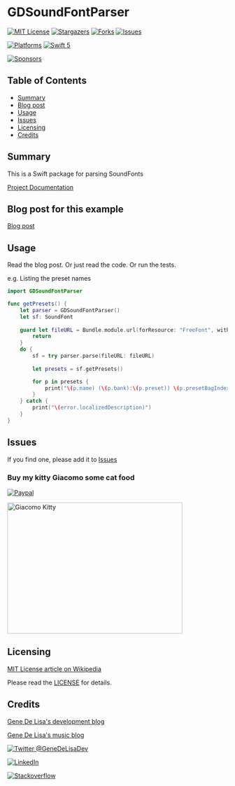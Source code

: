 # GDSoundFontParser



<!-- PROJECT SHIELDS -->
<!--
*** I'm using markdown "reference style" links for readability.
*** Reference links are enclosed in brackets [ ] instead of parentheses ( ).
*** See the bottom of this document for the declaration of the reference variables
*** for contributors-url, forks-url, etc. This is an optional, concise syntax you may use.
*** https://www.markdownguide.org/basic-syntax/#reference-style-links
[![Contributors][contributors-shield]][contributors-url]
[![Build Status][build-status-shield]][build-status-url]
-->

[![MIT License][license-shield]][license-url]
[![Stargazers][stars-shield]][stars-url]
[![Forks][forks-shield]][forks-url]
[![Issues][issues-shield]][issues-url]

[![Platforms][platforms-ios-shield]][platforms-ios-url]
[![Swift 5][swift5-shield]][swift5-url]

[![Sponsors][sponsors-shield]][sponsors-url]



## Table of Contents
  * [Summary](#summary)
  * [Blog post](#blog-post-for-this-example)
  * [Usage](#usage)
  * [Issues](#issues)
  * [Licensing](#licensing)
  * [Credits](#credits)


## Summary

This is a Swift package for parsing SoundFonts

[Project Documentation][github-pages]


## Blog post for this example

[Blog post][blog-post-url]


## Usage
Read the blog post. 
Or just read the code.
Or run the tests.

e.g. Listing the preset names

```swift
import GDSoundFontParser

func getPresets() {
    let parser = GDSoundFontParser()
    let sf: SoundFont
    
    guard let fileURL = Bundle.module.url(forResource: "FreeFont", withExtension: "sf2") else {
        return
    }
    do {
        sf = try parser.parse(fileURL: fileURL)
        
        let presets = sf.getPresets()

        for p in presets {
            print("\(p.name) (\(p.bank):\(p.preset)) \(p.presetBagIndex)")
        }
    } catch {
        print("\(error.localizedDescription)")
    }
}
```

## Issues


If you find one, please add it to [Issues][issues-url]


### Buy my kitty Giacomo some cat food

[![Paypal][paypal-img]][paypal-url] 

<img src="http://www.rockhoppertech.com/blog/wp-content/uploads/2016/07/momocoding-1024.png" alt="Giacomo Kitty" width="400" height="300">


## Licensing

[MIT License article on Wikipedia][MIT-license-wiki-url]

Please read the [LICENSE](LICENSE) for details.

## Credits

[Gene De Lisa's development blog](http://rockhoppertech.com/blog/)

[Gene De Lisa's music blog](http://genedelisa.com/)

[![Twitter @GeneDeLisaDev][twitter-shield]][twitter-url]

[![LinkedIn][linkedin-shield]][linkedin-url] 

[![Stackoverflow][stackoverflow-shield]][stackoverflow-url] 



<!-- MARKDOWN LINKS & IMAGES -->
<!-- https://www.markdownguide.org/basic-syntax/#reference-style-links -->

[contributors-shield]: https://img.shields.io/github/contributors/genedelisa/GDSoundFontParser.svg?style=flat
[contributors-url]: https://github.com/genedelisa/GDSoundFontParser/graphs/contributors

[forks-shield]: https://img.shields.io/github/forks/genedelisa/GDSoundFontParser.svg?style=flat
[forks-url]: https://github.com/genedelisa/GDSoundFontParser/network/members

[stars-shield]: https://img.shields.io/github/stars/genedelisa/GDSoundFontParser.svg?style=flat
[stars-url]: https://github.com/genedelisa/GDSoundFontParser/stargazers

[issues-shield]: https://img.shields.io/github/issues/genedelisa/GDSoundFontParser.svg?style=flat
[issues-url]: https://github.com/genedelisa/GDSoundFontParser/issues

[downloads-shield]:https://img.shields.io/github/downloads/genedelisa/GDSoundFontParser/total
[downloads-url]: https://github.com/genedelisa/GDSoundFontParser/releases/

[license-shield]: https://img.shields.io/github/license/genedelisa/GDSoundFontParser.svg?style=flat
[license-url]: https://github.com/genedelisa/GDSoundFontParser/blob/main/LICENSE


[MIT-license-wiki-url]:https://en.wikipedia.org/wiki/MIT_License

[linkedin-shield]: https://img.shields.io/badge/-LinkedIn-blue.svg?style=for-the-badge&logo=linkedin
[linkedin-url]: https://linkedin.com/in/genedelisa

[sponsors-shield]:https://img.shields.io/badge/Sponsors-Rockhopper%20Technologies-orange.svg?style=flat
[sponsors-url]:https://rockhoppertech.com/

[twitter-shield]:https://img.shields.io/twitter/follow/GeneDeLisaDev.svg?style=social
[twitter-url]: https://twitter.com/GeneDeLisaDev

[build-status-shield]:https://travis-ci.org/genedelisa/GDSoundFontParser.svg
[build-status-url]:https://travis-ci.org/genedelisa/GDSoundFontParser
[travis-status-url]:https://img.shields.io/travis/com/genedelisa/GDSoundFontParser?style=for-the-badge
[circleci-status-url]:https://img.shields.io/circleci/build/github/genedelisa/GDSoundFontParser

[github-tag-shield]:https://img.shields.io/github/tag/genedelisa/GDSoundFontParser.svg
[github-tag-url]:https://github.com/genedelisa/GDSoundFontParser/

[github-release-shield]:https://img.shields.io/github/release/genedelisa/GDSoundFontParser.svg
[github-release-url]:https://github.com/genedelisa/GDSoundFontParser/

[github-version-shield]:https://badge.fury.io/gh/genedelisa%2FGDSoundFontParser
[github-version-url]:https://github.com/genedelisa/GDSoundFontParser

[github-last-commit]:https://img.shields.io/github/last-commit/genedelisa/GDSoundFontParser

[github-issues]:https://img.shields.io/github/issues-raw/genedelisa/GDSoundFontParser
[github-closed-issues]:https://img.shields.io/github/issues-closed-raw/genedelisa/GDSoundFontParser

[github-stars-shield]:https://img.shields.io/github/stars/genedelisa/GDSoundFontParser.svg?style=social&label=Star&maxAge=2592000
[github-stars-url]:https://github.com/genedelisa/GDSoundFontParser/stargazers/

[swift5-shield]:https://img.shields.io/badge/swift5-compatible-4BC51D.svg?style=flat
[swift5-url]:https://developer.apple.com/swift

[platforms-ios-shield]:https://img.shields.io/badge/Platforms-iOS-lightgray.svg?style=flat
[platforms-ios-url]:https://swift.org/

[platforms-macos-shield]:https://img.shields.io/badge/Platforms-macOS-lightgray.svg?style=flat
[platforms-macos-url]:https://swift.org/

[platforms-osx-shield]:https://img.shields.io/badge/Platforms-OS%20X-lightgray.svg?style=flat
[platforms-osx-url]:https://swift.org/

[paypal-img]:https://www.paypalobjects.com/en_US/i/btn/btn_donate_SM.gif
[paypal-url]:https://www.paypal.com/cgi-bin/webscr?cmd=_donations&business=F5KE9Z29MH8YQ&bnP-DonationsBF:btn_donate_SM.gif:NonHosted

[stackoverflow-blah-shield]:https://img.shields.io/badge/stackoverflow-lightgray.svg?style=flat
[stackoverflow-shield]:https://stackoverflow-badge.vercel.app/?userID=409891
[stackoverflow-url]:https://stackoverflow.com/users/409891/gene-de-lisa

[blog-post-url]:http://www.rockhoppertech.com/blog/soundfont-parser/

[github-pages]:https://genedelisa.github.io/GDSoundFontParser/


